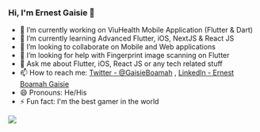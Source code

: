 ### Hi, I'm Ernest Gaisie 👋

- 🔭 I’m currently working on ViuHealth Mobile Application (Flutter & Dart)
- 🌱 I’m currently learning Advanced Flutter, iOS, NextJS & React JS
- 👯 I’m looking to collaborate on Mobile and Web applications
- 🤔 I’m looking for help with Fingerprint image scanning on Flutter
- 💬 Ask me about Flutter, iOS, React JS or any tech related stuff
- 📫 How to reach me: [Twitter - @GaisieBoamah](https://twitter.com/GaisieBoamah) , [Linkedln - Ernest Boamah Gaisie](https://www.linkedin.com/in/ernest-boamah-gaisie-13219b166/)
- 😄 Pronouns: He/His
- ⚡ Fun fact: I'm the best gamer in the world

<img src="https://github-readme-stats.vercel.app/api?username=ErnestGaisie&&show_icons=true&title_color=ffffff&icon_color=bb2acf&text_color=daf7dc&bg_color=151515">
